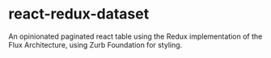# react-redux-dataset
An opinionated paginated react table using the Redux implementation of the Flux Architecture, using Zurb Foundation for styling.
